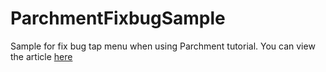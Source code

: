 # ParchmentFixbugSample
Sample for fix bug tap menu when using Parchment tutorial. You can view the article [here](https://hienphamit.com/parchment-ios-cannot-tap-on-menu-when-using-infinite-datasource)
